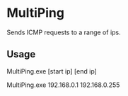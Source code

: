 # MultiPing

Sends ICMP requests to a range of ips. 

## Usage

MultiPing.exe [start ip] [end ip]

MultiPing.exe 192.168.0.1 192.168.0.255
